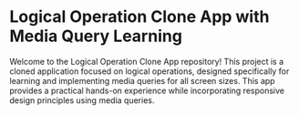 # Logical Operation Clone  App with Media Query Learning
 Welcome to the Logical Operation Clone App repository! This project is a cloned application focused on logical operations, designed specifically for learning and implementing media queries for all screen sizes. This app provides a practical hands-on experience while incorporating responsive design principles using media queries.
